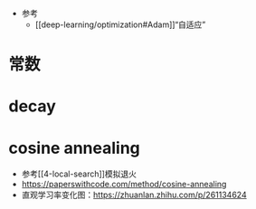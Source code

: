 - 参考
  - [[deep-learning/optimization#Adam]]“自适应”
# 常数
# decay
# cosine annealing
- 参考[[4-local-search]]模拟退火
- https://paperswithcode.com/method/cosine-annealing
- 直观学习率变化图：https://zhuanlan.zhihu.com/p/261134624